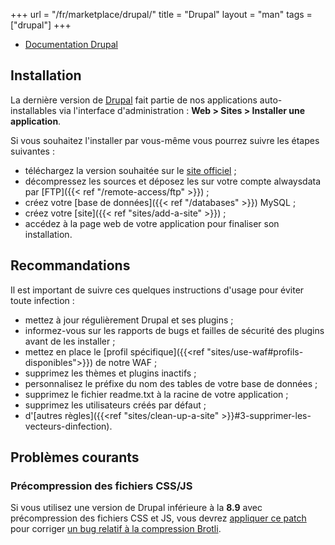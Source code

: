 +++
url = "/fr/marketplace/drupal/"
title = "Drupal"
layout = "man"
tags = ["drupal"]
+++

- [Documentation Drupal](https://www.drupal.org/documentation)

## Installation
La dernière version de [Drupal](https://www.drupal.org/) fait partie de nos applications auto-installables via l'interface d'administration : **Web > Sites > Installer une application**.

Si vous souhaitez l'installer par vous-même vous pourrez suivre les étapes suivantes :

- téléchargez la version souhaitée sur le [site officiel](https://www.drupal.org/download) ;
- décompressez les sources et déposez les sur votre compte alwaysdata par [FTP]({{< ref "/remote-access/ftp" >}}) ;
- créez votre [base de données]({{< ref "/databases" >}}) MySQL ;
- créez votre [site]({{< ref "sites/add-a-site" >}}) ;
- accédez à la page web de votre application pour finaliser son installation.

## Recommandations

Il est important de suivre ces quelques instructions d'usage pour éviter toute infection :

- mettez à jour régulièrement Drupal et ses plugins ;
- informez-vous sur les rapports de bugs et failles de sécurité des plugins avant de les installer ;
- mettez en place le [profil spécifique]({{<ref "sites/use-waf#profils-disponibles">}}) de notre WAF ;
- supprimez les thèmes et plugins inactifs ;
- personnalisez le préfixe du nom des tables de votre base de données ;
- supprimez le fichier readme.txt à la racine de votre application ;
- supprimez les utilisateurs créés par défaut ;
- d'[autres règles]({{<ref "sites/clean-up-a-site" >}}#3-supprimer-les-vecteurs-dinfection).

## Problèmes courants

### Précompression des fichiers CSS/JS

Si vous utilisez une version de Drupal inférieure à la **8.9** avec précompression des fichiers CSS et JS, vous devrez [appliquer ce patch](https://www.drupal.org/files/issues/2019-01-02/3023545-mod_brotli.patch) pour corriger [un bug relatif à la compression Brotli](https://www.drupal.org/project/drupal/issues/2960808).

